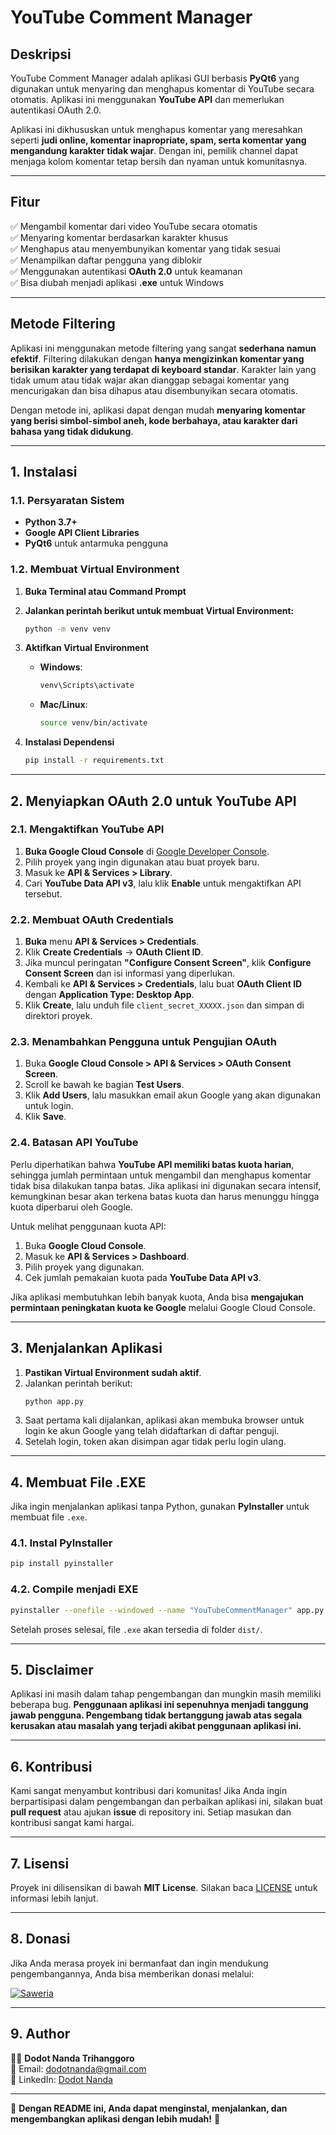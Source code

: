 # **YouTube Comment Manager**

## **Deskripsi**
YouTube Comment Manager adalah aplikasi GUI berbasis **PyQt6** yang digunakan untuk menyaring dan menghapus komentar di YouTube secara otomatis. Aplikasi ini menggunakan **YouTube API** dan memerlukan autentikasi OAuth 2.0.

Aplikasi ini dikhususkan untuk menghapus komentar yang meresahkan seperti **judi online, komentar inapropriate, spam, serta komentar yang mengandung karakter tidak wajar**. Dengan ini, pemilik channel dapat menjaga kolom komentar tetap bersih dan nyaman untuk komunitasnya.

---

## **Fitur**
✅ Mengambil komentar dari video YouTube secara otomatis  
✅ Menyaring komentar berdasarkan karakter khusus  
✅ Menghapus atau menyembunyikan komentar yang tidak sesuai  
✅ Menampilkan daftar pengguna yang diblokir  
✅ Menggunakan autentikasi **OAuth 2.0** untuk keamanan  
✅ Bisa diubah menjadi aplikasi **.exe** untuk Windows  

---

## **Metode Filtering**
Aplikasi ini menggunakan metode filtering yang sangat **sederhana namun efektif**. Filtering dilakukan dengan **hanya mengizinkan komentar yang berisikan karakter yang terdapat di keyboard standar**. Karakter lain yang tidak umum atau tidak wajar akan dianggap sebagai komentar yang mencurigakan dan bisa dihapus atau disembunyikan secara otomatis.

Dengan metode ini, aplikasi dapat dengan mudah **menyaring komentar yang berisi simbol-simbol aneh, kode berbahaya, atau karakter dari bahasa yang tidak didukung**.

---

## **1. Instalasi**
### **1.1. Persyaratan Sistem**
- **Python 3.7+**
- **Google API Client Libraries**
- **PyQt6** untuk antarmuka pengguna

### **1.2. Membuat Virtual Environment**
1. **Buka Terminal atau Command Prompt**  
2. **Jalankan perintah berikut untuk membuat Virtual Environment:**
   ```sh
   python -m venv venv
   ```
3. **Aktifkan Virtual Environment**  
   - **Windows**:
     ```sh
     venv\Scripts\activate
     ```
   - **Mac/Linux**:
     ```sh
     source venv/bin/activate
     ```

4. **Instalasi Dependensi**
   ```sh
   pip install -r requirements.txt
   ```

---

## **2. Menyiapkan OAuth 2.0 untuk YouTube API**
### **2.1. Mengaktifkan YouTube API**
1. **Buka Google Cloud Console** di [Google Developer Console](https://console.cloud.google.com/).
2. Pilih proyek yang ingin digunakan atau buat proyek baru.
3. Masuk ke **API & Services > Library**.
4. Cari **YouTube Data API v3**, lalu klik **Enable** untuk mengaktifkan API tersebut.

### **2.2. Membuat OAuth Credentials**
1. **Buka** menu **API & Services > Credentials**.
2. Klik **Create Credentials** → **OAuth Client ID**.
3. Jika muncul peringatan **"Configure Consent Screen"**, klik **Configure Consent Screen** dan isi informasi yang diperlukan.
4. Kembali ke **API & Services > Credentials**, lalu buat **OAuth Client ID** dengan **Application Type: Desktop App**.
5. Klik **Create**, lalu unduh file `client_secret_XXXXX.json` dan simpan di direktori proyek.

### **2.3. Menambahkan Pengguna untuk Pengujian OAuth**
1. Buka **Google Cloud Console > API & Services > OAuth Consent Screen**.
2. Scroll ke bawah ke bagian **Test Users**.
3. Klik **Add Users**, lalu masukkan email akun Google yang akan digunakan untuk login.
4. Klik **Save**.

### **2.4. Batasan API YouTube**
Perlu diperhatikan bahwa **YouTube API memiliki batas kuota harian**, sehingga jumlah permintaan untuk mengambil dan menghapus komentar tidak bisa dilakukan tanpa batas. Jika aplikasi ini digunakan secara intensif, kemungkinan besar akan terkena batas kuota dan harus menunggu hingga kuota diperbarui oleh Google.

Untuk melihat penggunaan kuota API:
1. Buka **Google Cloud Console**.
2. Masuk ke **API & Services > Dashboard**.
3. Pilih proyek yang digunakan.
4. Cek jumlah pemakaian kuota pada **YouTube Data API v3**.

Jika aplikasi membutuhkan lebih banyak kuota, Anda bisa **mengajukan permintaan peningkatan kuota ke Google** melalui Google Cloud Console.

---

## **3. Menjalankan Aplikasi**
1. **Pastikan Virtual Environment sudah aktif**.
2. Jalankan perintah berikut:
   ```sh
   python app.py
   ```
3. Saat pertama kali dijalankan, aplikasi akan membuka browser untuk login ke akun Google yang telah didaftarkan di daftar penguji.
4. Setelah login, token akan disimpan agar tidak perlu login ulang.

---

## **4. Membuat File .EXE**
Jika ingin menjalankan aplikasi tanpa Python, gunakan **PyInstaller** untuk membuat file `.exe`.

### **4.1. Instal PyInstaller**
```sh
pip install pyinstaller
```

### **4.2. Compile menjadi EXE**
```sh
pyinstaller --onefile --windowed --name "YouTubeCommentManager" app.py
```
Setelah proses selesai, file `.exe` akan tersedia di folder `dist/`.

---

## **5. Disclaimer**
Aplikasi ini masih dalam tahap pengembangan dan mungkin masih memiliki beberapa bug. **Penggunaan aplikasi ini sepenuhnya menjadi tanggung jawab pengguna. Pengembang tidak bertanggung jawab atas segala kerusakan atau masalah yang terjadi akibat penggunaan aplikasi ini.**

---

## **6. Kontribusi**
Kami sangat menyambut kontribusi dari komunitas! Jika Anda ingin berpartisipasi dalam pengembangan dan perbaikan aplikasi ini, silakan buat **pull request** atau ajukan **issue** di repository ini. Setiap masukan dan kontribusi sangat kami hargai.

---

## **7. Lisensi**
Proyek ini dilisensikan di bawah **MIT License**. Silakan baca [LICENSE](LICENSE) untuk informasi lebih lanjut.

---

## **8. Donasi**
Jika Anda merasa proyek ini bermanfaat dan ingin mendukung pengembangannya, Anda bisa memberikan donasi melalui:

[![Saweria](https://img.shields.io/badge/Donate-Saweria-orange)](https://saweria.co/dodotnanda)

---

## **9. Author**
👨‍💻 **Dodot Nanda Trihanggoro**  
📧 Email: [dodotnanda@gmail.com](mailto:dodotnanda@gmail.com)  
🔗 LinkedIn: [Dodot Nanda](https://www.linkedin.com/in/dodotnanda/)

---

🚀 **Dengan README ini, Anda dapat menginstal, menjalankan, dan mengembangkan aplikasi dengan lebih mudah!** 🚀

